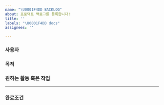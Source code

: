 ```yaml
---
name: "\U0001F4DD BACKLOG"
about: 프로덕트 백로그를 등록합니다!
title: ''
labels: "\U0001F4DD docs"
assignees: ''

---
```


### 사용자


### 목적


### 원하는 활동 혹은 작업

---

### 완료조건
